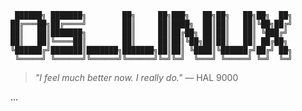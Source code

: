 ```
 ██████╗ ███████╗        ██╗     ██╗███╗   ██╗██╗   ██╗██╗  ██╗
██╔═══██╗██╔════╝        ██║     ██║████╗  ██║██║   ██║╚██╗██╔╝
██║   ██║███████╗        ██║     ██║██╔██╗ ██║██║   ██║ ╚███╔╝ 
██║   ██║╚════██║        ██║     ██║██║╚██╗██║██║   ██║ ██╔██╗ 
╚██████╔╝███████║███████╗███████╗██║██║ ╚████║╚██████╔╝██╔╝ ██╗
 ╚═════╝ ╚══════╝╚══════╝╚══════╝╚═╝╚═╝  ╚═══╝ ╚═════╝ ╚═╝  ╚═╝
```
>_"I feel much better now. I really do."_
> — HAL 9000

...
